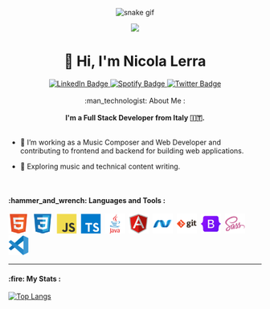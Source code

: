 
 
<div align="center">
 

![snake gif](https://github.com/N1XIL9/N1XIL9/blob/output/github-contribution-grid-snake.gif)

 ![](https://komarev.com/ghpvc/?username=N1XIL9&color=blue)
  <h1>🖖 Hi, I'm Nicola Lerra</h1>


<div align="center">
 
  <div id="badges">
    <a href="https://it.linkedin.com/in/nicola-lerra?trk=profile-badge">
      <img src="https://img.shields.io/badge/LinkedIn-blue?style=for-the-badge&logo=linkedin&logoColor=white" alt="LinkedIn Badge"/>
    </a>
    <a href="https://open.spotify.com/artist/2BqtjD2UOOyTm4KUlAyKfJ?si=MfKrGUPcSvSZsOs-k-_IiA">
     <img src="https://img.shields.io/badge/Spotify-green?style=for-the-badge&logo=spotigy&logoColor=white" alt="Spotify Badge"/>
    </a>
    <a href="https://twitter.com/NicolaLerra">
     <img src="https://img.shields.io/badge/Twitter-blue?style=for-the-badge&logo=twitter&logoColor=white" alt="Twitter Badge"/>
   </a>
  </div>
  <br>
 :man_technologist: About Me : <br> <br>
  <strong>I'm a Full Stack Developer from Italy 🇮🇹.</strong> <br> <br>
</div>






<div align="left">
  
- :telescope: I’m working as a Music Composer and Web Developer and contributing to frontend and backend for building web applications.

- :seedling: Exploring music and technical content writing.

<br>
<div>
<h4> :hammer_and_wrench: Languages and Tools : </h4>
</div>



<div>
  <img src="https://github.com/devicons/devicon/blob/master/icons/html5/html5-original.svg" title="Html5" alt="hmlt" width="40" height="40"/>&nbsp;
  <img src="https://github.com/devicons/devicon/blob/master/icons/css3/css3-original.svg" title="CSS" alt="CSS" width="40" height="40"/>&nbsp;
  <img src="https://github.com/devicons/devicon/blob/master/icons/javascript/javascript-original.svg" title="JS" alt="Js" width="40" height="40"/>&nbsp;
  <img src="https://github.com/devicons/devicon/blob/master/icons/typescript/typescript-original.svg" title="Typescript" alt="Ts" width="40" height="40"/>&nbsp;
  <img src="https://github.com/devicons/devicon/blob/master/icons/java/java-original-wordmark.svg" title="Java" alt="Java" width="40" height="40"/>&nbsp;
  <img src="https://github.com/devicons/devicon/blob/master/icons/angularjs/angularjs-original.svg" title="Angular" alt="angular" width="40"    height="40"/>&nbsp;
  <img src="https://github.com/devicons/devicon/blob/master/icons/dot-net/dot-net-original.svg" title="Dot-Net" alt="dot-net" width="40" height="40"/>&nbsp;
  <img src="https://github.com/devicons/devicon/blob/master/icons/git/git-original-wordmark.svg" title="Git" alt="Git" width="40" height="40"/>&nbsp;
 <img src="https://github.com/devicons/devicon/blob/master/icons/bootstrap/bootstrap-original.svg" title="Bootstrap" alt="bootstrap" width="40" height="40"/>&nbsp;
  <img src="https://github.com/devicons/devicon/blob/master/icons/sass/sass-original.svg" title="SASS" alt="Sass" width="40" height="40"/>&nbsp;
  <img src="https://github.com/devicons/devicon/blob/master/icons/vscode/vscode-original.svg" title="VsCode" alt="VsCore" width="40" height="40"/>&nbsp;
</div>
  
  
<hr>

<div>
<h4>:fire: My Stats : </h4>
</div>

<div>
  
[![Top Langs](https://github-readme-stats.vercel.app/api/top-langs/?username=N1XIL9&layout=compact&theme=vision-friendly-light)](https://github.com/N1XIL9/github-readme-stats)

</div>
<!---
N1XIL9/N1XIL9 is a ✨ special ✨ repository because its `README.md` (this file) appears on your GitHub profile.
You can click the Preview link to take a look at your changes.
--->

